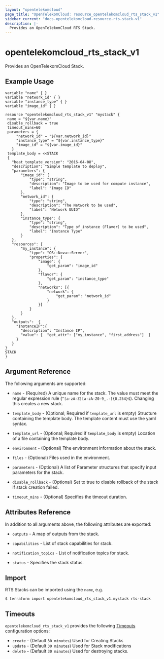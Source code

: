 ```yaml
---
layout: "opentelekomcloud"
page_title: "OpenTelekomCloud: resource_opentelekomcloud_rts_stack_v1"
sidebar_current: "docs-opentelekomcloud-resource-rts-stack-v1"
description: |-
  Provides an OpenTelekomCloud RTS Stack.
---
```


# opentelekomcloud_rts_stack_v1

Provides an OpenTelekomCloud Stack.

## Example Usage

 ```hcl
 variable "name" { }
 variable "network_id" { }
 variable "instance_type" { }
 variable "image_id" { }
 
resource "opentelekomcloud_rts_stack_v1" "mystack" {
  name = "${var.name}"
  disable_rollback = true
  timeout_mins=60
  parameters = {
      "network_id" = "${var.network_id}"
      "instance_type" = "${var.instance_type}"
      "image_id" = "${var.image_id}"
    }
  template_body = <<STACK
  {
    "heat_template_version": "2016-04-08",
    "description": "Simple template to deploy",
    "parameters": {
        "image_id": {
            "type": "string",
            "description": "Image to be used for compute instance",
            "label": "Image ID"
        },
        "network_id": {
            "type": "string",
            "description": "The Network to be used",
            "label": "Network UUID"
        },
        "instance_type": {
            "type": "string",
            "description": "Type of instance (Flavor) to be used",
            "label": "Instance Type"
        }
    },
    "resources": {
        "my_instance": {
            "type": "OS::Nova::Server",
            "properties": {
                "image": {
                    "get_param": "image_id"
                },
                "flavor": {
                    "get_param": "instance_type"
                },
                "networks": [{
                    "network": {
                        "get_param": "network_id"
                    }
                }]
            }
        }
    },
    "outputs":  {
      "InstanceIP":{
        "description": "Instance IP",
        "value": {  "get_attr": ["my_instance", "first_address"]  }
      }
    }
}
STACK
 }
 ```
## Argument Reference
The following arguments are supported:


* `name` - (Required) A unique name for the stack. The value must meet the regular expression rule (`^[a-zA-Z][a-zA-Z0-9_.-]{0,254}$`). Changing this creates a new stack.

* `template_body` - (Optional; Required if `template_url` is empty) Structure containing the template body. The template content must use the yaml syntax.

* `template_url` - (Optional; Required if `template_body` is empty) Location of a file containing the template body.

* `environment` - (Optional) Tthe environment information about the stack.

* `files` - (Optional) Files used in the environment.

* `parameters` - (Optional) A list of Parameter structures that specify input parameters for the stack.

* `disable_rollback` - (Optional) Set to true to disable rollback of the stack if stack creation failed.

* `timeout_mins` - (Optional) Specifies the timeout duration.

## Attributes Reference
In addition to all arguments above, the following attributes are exported:



* `outputs` - A map of outputs from the stack.

* `capabilities` - List of stack capabilities for stack.

* `notification_topics` - List of notification topics for stack.

* `status` - Specifies the stack status.


## Import

RTS Stacks can be imported using the `name`, e.g.

```
$ terraform import opentelekomcloud_rts_stack_v1.mystack rts-stack
```


<a id="timeouts"></a>
## Timeouts

`opentelekomcloud_rts_stack_v1` provides the following
[Timeouts](/docs/configuration/resources.html#timeouts) configuration options:

- `create` - (Default `30 minutes`) Used for Creating Stacks
- `update` - (Default `30 minutes`) Used for Stack modifications
- `delete` - (Default `30 minutes`) Used for destroying stacks.

